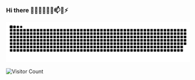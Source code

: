 ### Hi there 👋🔭🌱👯🤔💬📫😄⚡

<picture>
<source media="(prefers-color-scheme: dark)" srcset="https://raw.githubusercontent.com/Hqk-rgb/Hqk-rgb/output/github-contribution-grid-snake-dark.svg"/>
<source media="(prefers-color-scheme: light)" srcset="https://raw.githubusercontent.com/Hqk-rgb/Hqk-rgb/output/github-contribution-grid-snake.svg"/>
<img alt="github-snake" src="https://raw.githubusercontent.com/Hqk-rgb/Hqk-rgb/output/github-contribution-grid-snake.svg" />
</picture>


![Visitor Count](https://profile-counter.glitch.me/ubrong99999000/count.svg)

